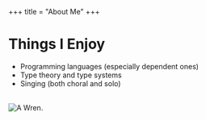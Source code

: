 +++
title = "About Me"
+++


# Things I Enjoy

- Programming languages (especially dependent ones)
- Type theory and type systems
- Singing (both choral and solo)

<br>

<img src="/wren_glasses.png" alt="A Wren."/>

<br>
